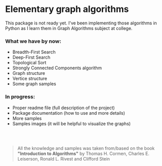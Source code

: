 # Elementary graph algorithms
This package is not ready yet.
I've been implementing those algorithms in Python as I learn them in Graph Algorithms subject at college.


### What we have by now:
- Breadth-First Search
- Deep-First Search
- Topological Sort
- Strongly Connected Components algorithm
- Graph structure
- Vertice structure
- Some graph samples


### In progress:
- Proper readme file (full description of the project)
- Package documentation (how to use and more details)
- More samples
- Samples images (it will be helpful to visualize the graphs)




<br/><br/>
> All the knowledge and samples was taken from/based on the book <b>"Introduction to Algorithms"</b> by Thomas H. Cormen, Charles E. Leiserson, Ronald L. Rivest and Clifford Stein
